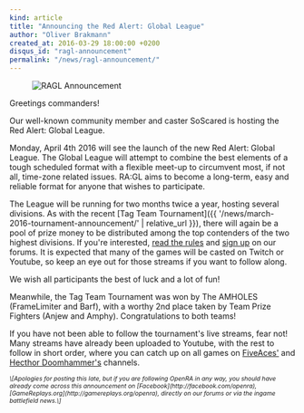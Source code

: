```yaml
---
kind: article
title: "Announcing the Red Alert: Global League"
author: "Oliver Brakmann"
created_at: 2016-03-29 18:00:00 +0200
disqus_id: "ragl-announcement"
permalink: "/news/ragl-announcement/"
---
```


<figure>
  <img src="{{ '/images/news/20160329-ragl-announcement.webp' | relative_url }}" alt="RAGL Announcement" />
</figure>

Greetings commanders!

Our well-known community member and caster SoScared is hosting the Red Alert: Global League.

Monday, April 4th 2016 will see the launch of the new Red Alert: Global League. The Global League will attempt to combine the best elements of a tough scheduled format with a flexible meet-up to circumvent most, if not all, time-zone related issues. RA:GL aims to become a long-term, easy and reliable format for anyone that wishes to participate.

The League will be running for two months twice a year, hosting several divisions. As with the recent [Tag Team Tournament]({{ '/news/march-2016-tournament-announcement/' | relative_url }}), there will again be a pool of prize money to be distributed among the top contenders of the two highest divisions. If you're interested, [read the rules](https://forum.openra.net/viewtopic.php?f=82&t=19488) and [sign up](https://forum.openra.net/viewtopic.php?f=82&t=19512) on our forums. It is expected that many of the games will be casted on Twitch or Youtube, so keep an eye out for those streams if you want to follow along.

We wish all participants the best of luck and a lot of fun!

Meanwhile, the Tag Team Tournament was won by The AMHOLES (FrameLimiter and Barf), with a worthy 2nd place taken by Team Prize Fighters (Anjew and Amphy). Congratulations to both teams!

If you have not been able to follow the tournament's live streams, fear not! Many streams have already been uploaded to Youtube, with the rest to follow in short order, where you can catch up on all games on [FiveAces'](https://www.youtube.com/user/CovertFlobert) and [Hecthor Doomhammer's](https://www.youtube.com/playlist?list=PLi5UzmvU26JbGoprGFvU0NbbPDIu17nnJ) channels.

<div style="font-size:8pt; font-style:italic" markdown="1">
\[Apologies for posting this late, but if you are following OpenRA in any way, you should have already come across this announcement on [Facebook](http://facebook.com/openra), [GameReplays.org](http://gamereplays.org/openra), directly on our forums or via the ingame battlefield news.\]
</div>
